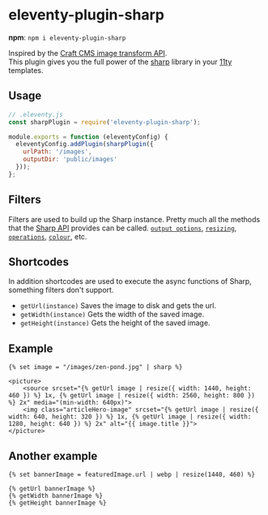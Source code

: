 # eleventy-plugin-sharp

**npm**: `npm i eleventy-plugin-sharp`  

Inspired by the [Craft CMS image transform API](https://craftcms.com/docs/3.x/image-transforms.html).  
This plugin gives you the full power of the [sharp](https://sharp.pixelplumbing.com/) library in your [11ty](https://www.11ty.dev/) templates.

## Usage

```js
// .eleventy.js
const sharpPlugin = require('eleventy-plugin-sharp');

module.exports = function (eleventyConfig) {
  eleventyConfig.addPlugin(sharpPlugin({
    urlPath: '/images',
    outputDir: 'public/images'
  }));
};
```

## Filters

Filters are used to build up the Sharp instance. Pretty much all the methods that the [Sharp API](https://sharp.pixelplumbing.com/api-constructor) provides can be called. [`output options`](https://sharp.pixelplumbing.com/api-output), [`resizing`](https://sharp.pixelplumbing.com/api-resize), [`operations`](https://sharp.pixelplumbing.com/api-operation), [`colour`](https://sharp.pixelplumbing.com/api-colour), etc.

## Shortcodes

In addition shortcodes are used to execute the async functions of Sharp, something filters don't support.

- `getUrl(instance)` Saves the image to disk and gets the url.
- `getWidth(instance)` Gets the width of the saved image.
- `getHeight(instance)` Gets the height of the saved image.


## Example

```njk
{% set image = "/images/zen-pond.jpg" | sharp %}

<picture>
    <source srcset="{% getUrl image | resize({ width: 1440, height: 460 }) %} 1x, {% getUrl image | resize({ width: 2560, height: 800 }) %} 2x" media="(min-width: 640px)">
    <img class="articleHero-image" srcset="{% getUrl image | resize({ width: 640, height: 320 }) %} 1x, {% getUrl image | resize({ width: 1280, height: 640 }) %} 2x" alt="{{ image.title }}">
</picture>
```


## Another example

```njk
{% set bannerImage = featuredImage.url | webp | resize(1440, 460) %}

{% getUrl bannerImage %}
{% getWidth bannerImage %}
{% getHeight bannerImage %}
```
